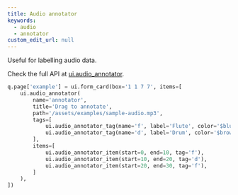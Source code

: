 ```yaml
---
title: Audio annotator
keywords:
  - audio
  - annotator
custom_edit_url: null
---
```


Useful for labelling audio data.

Check the full API at [ui.audio_annotator](/docs/api/ui#audio_annotator).

```py sleep 4
q.page['example'] = ui.form_card(box='1 1 7 7', items=[
    ui.audio_annotator(
        name='annotator',
        title='Drag to annotate',
        path='/assets/examples/sample-audio.mp3',
        tags=[
            ui.audio_annotator_tag(name='f', label='Flute', color='$blue'),
            ui.audio_annotator_tag(name='d', label='Drum', color='$brown'),
        ],
        items=[
            ui.audio_annotator_item(start=0, end=10, tag='f'),
            ui.audio_annotator_item(start=10, end=20, tag='d'),
            ui.audio_annotator_item(start=20, end=30, tag='f'),
        ]
    ),
])
```
